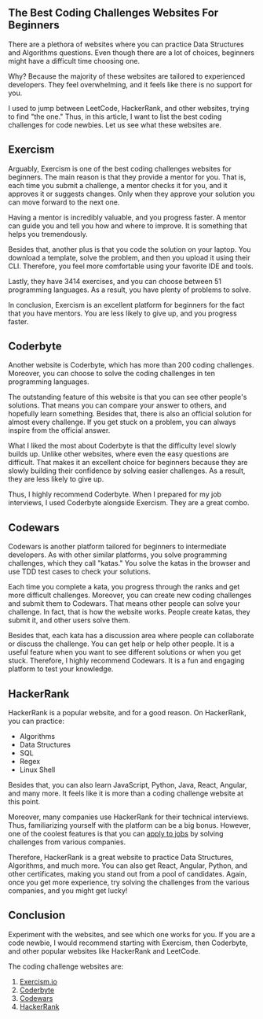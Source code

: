 ## The Best Coding Challenges Websites For Beginners

There are a plethora of websites where you can practice Data Structures and Algorithms questions. Even though there are a lot of choices, beginners might have a difficult time choosing one.

Why? Because the majority of these websites are tailored to experienced developers. They feel overwhelming, and it feels like there is no support for you.

I used to jump between LeetCode, HackerRank, and other websites, trying to find "the one." Thus, in this article, I want to list the best coding challenges for code newbies. Let us see what these websites are.

## Exercism
Arguably, Exercism is one of the best coding challenges websites for beginners. The main reason is that they provide a mentor for you. That is, each time you submit a challenge, a mentor checks it for you, and it approves it or suggests changes. Only when they approve your solution you can move forward to the next one.

Having a mentor is incredibly valuable, and you progress faster. A mentor can guide you and tell you how and where to improve. It is something that helps you tremendously.

Besides that, another plus is that you code the solution on your laptop. You download a template, solve the problem, and then you upload it using their CLI. Therefore, you feel more comfortable using your favorite IDE and tools.

Lastly, they have 3414 exercises, and you can choose between 51 programming languages. As a result, you have plenty of problems to solve.

In conclusion, Exercism is an excellent platform for beginners for the fact that you have mentors. You are less likely to give up, and you progress faster.

## Coderbyte
Another website is Coderbyte, which has more than 200 coding challenges. Moreover, you can choose to solve the coding challenges in ten programming languages.

The outstanding feature of this website is that you can see other people's solutions. That means you can compare your answer to others, and hopefully learn something. Besides that, there is also an official solution for almost every challenge. If you get stuck on a problem, you can always inspire from the official answer.

What I liked the most about Coderbyte is that the difficulty level slowly builds up. Unlike other websites, where even the easy questions are difficult. That makes it an excellent choice for beginners because they are slowly building their confidence by solving easier challenges. As a result, they are less likely to give up.

Thus, I highly recommend Coderbyte. When I prepared for my job interviews, I used Coderbyte alongside Exercism. They are a great combo.

## Codewars
Codewars is another platform tailored for beginners to intermediate developers. As with other similar platforms, you solve programming challenges, which they call "katas." You solve the katas in the browser and use TDD test cases to check your solutions.

Each time you complete a kata, you progress through the ranks and get more difficult challenges. Moreover, you can create new coding challenges and submit them to Codewars. That means other people can solve your challenge. In fact, that is how the website works. People create katas, they submit it, and other users solve them.

Besides that, each kata has a discussion area where people can collaborate or discuss the challenge. You can get help or help other people. It is a useful feature when you want to see different solutions or when you get stuck. Therefore, I highly recommend Codewars. It is a fun and engaging platform to test your knowledge. 

## HackerRank
HackerRank is a popular website, and for a good reason. On HackerRank, you can practice:
* Algorithms
* Data Structures
* SQL
* Regex 
* Linux Shell

Besides that, you can also learn JavaScript, Python, Java, React, Angular, and many more. It feels like it is more than a coding challenge website at this point.

Moreover, many companies use HackerRank for their technical interviews. Thus, familiarizing yourself with the platform can be a big bonus. However, one of the coolest features is that you can [apply to jobs](https://www.hackerrank.com/jobs/search) by solving challenges from various companies.

Therefore, HackerRank is a great website to practice Data Structures, Algorithms, and much more. You can also get React, Angular, Python, and other certificates, making you stand out from a pool of candidates. Again, once you get more experience, try solving the challenges from the various companies, and you might get lucky!

## Conclusion
Experiment with the websites, and see which one works for you. If you are a code newbie, I would recommend starting with Exercism, then Coderbyte, and other popular websites like HackerRank and LeetCode.

The coding challenge websites are:
1. [Exercism.io](https://exercism.io)
2. [Coderbyte](https://coderbyte.com)
3. [Codewars](https://www.codewars.com)
4. [HackerRank](https://www.hackerrank.com)